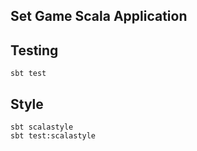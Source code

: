 ## Set Game Scala Application

## Testing

```
sbt test
```

## Style

```
sbt scalastyle
sbt test:scalastyle
```

